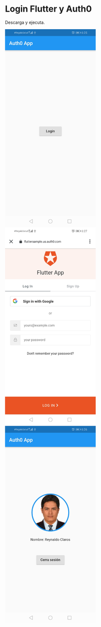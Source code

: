 # Login Flutter y Auth0

Descarga y ejecuta.

[<img src="https://github.com/rclaros/flutter_auth0/blob/master/images/Imagen-app.jpeg" width="300"/>](https://github.com/rclaros/flutter_auth0/blob/master/images/Imagen-app.jpeg)
[<img src="https://github.com/rclaros/flutter_auth0/blob/master/images/Imagen-app-auth0.jpeg" width="300"/>](https://github.com/rclaros/flutter_auth0/blob/master/images/Imagen-app-auth0.jpeg)
[<img src="https://github.com/rclaros/flutter_auth0/blob/master/images/Imagen-app-login.jpeg" width="300"/>](https://github.com/rclaros/flutter_auth0/blob/master/images/Imagen-app-login.jpeg)
